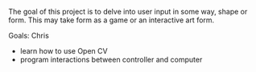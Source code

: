 The goal of this project is to delve into user input in some way, shape or form. This may take form as a game or an interactive art form.

Goals: Chris
- learn how to use Open CV
- program interactions between controller and computer
